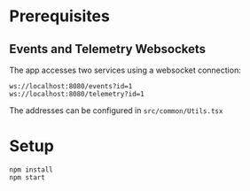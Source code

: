 # Prerequisites

## Events and Telemetry Websockets

The app accesses two services using a websocket connection:
 
```
ws://localhost:8080/events?id=1
ws://localhost:8080/telemetry?id=1
```

The addresses can be configured in `src/common/Utils.tsx`

# Setup

```
npm install
npm start
```
